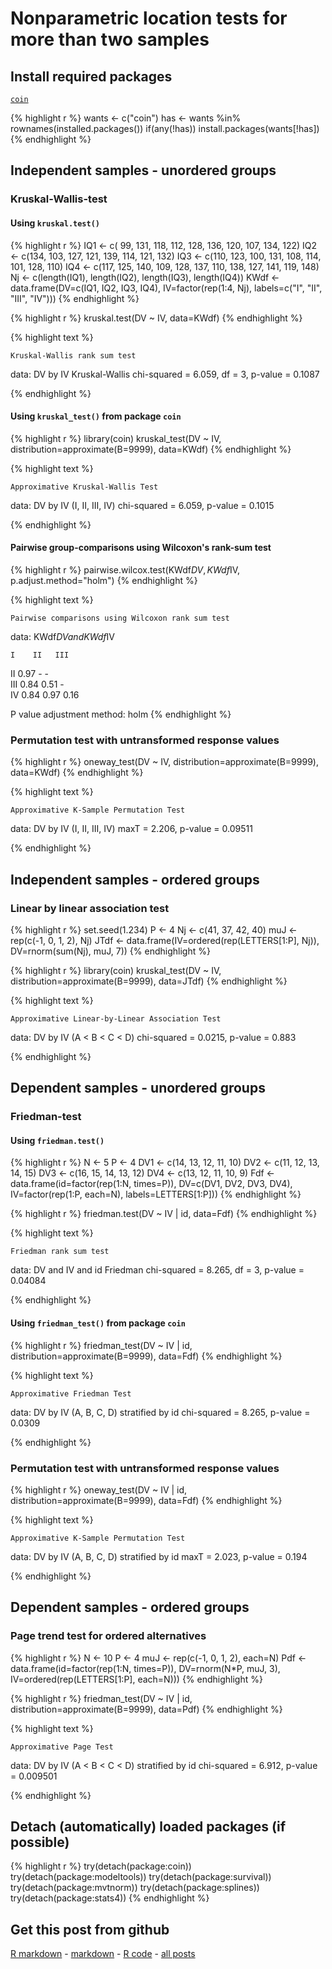Nonparametric location tests for more than two samples
=========================

Install required packages
-------------------------

[`coin`](http://cran.r-project.org/package=coin)


{% highlight r %}
wants <- c("coin")
has   <- wants %in% rownames(installed.packages())
if(any(!has)) install.packages(wants[!has])
{% endhighlight %}


Independent samples - unordered groups
-------------------------

### Kruskal-Wallis-test

#### Using `kruskal.test()`


{% highlight r %}
IQ1  <- c( 99, 131, 118, 112, 128, 136, 120, 107, 134, 122)
IQ2  <- c(134, 103, 127, 121, 139, 114, 121, 132)
IQ3  <- c(110, 123, 100, 131, 108, 114, 101, 128, 110)
IQ4  <- c(117, 125, 140, 109, 128, 137, 110, 138, 127, 141, 119, 148)
Nj   <- c(length(IQ1), length(IQ2), length(IQ3), length(IQ4))
KWdf <- data.frame(DV=c(IQ1, IQ2, IQ3, IQ4),
                   IV=factor(rep(1:4, Nj), labels=c("I", "II", "III", "IV")))
{% endhighlight %}



{% highlight r %}
kruskal.test(DV ~ IV, data=KWdf)
{% endhighlight %}



{% highlight text %}

	Kruskal-Wallis rank sum test

data:  DV by IV 
Kruskal-Wallis chi-squared = 6.059, df = 3, p-value = 0.1087

{% endhighlight %}


#### Using `kruskal_test()` from package `coin`


{% highlight r %}
library(coin)
kruskal_test(DV ~ IV, distribution=approximate(B=9999), data=KWdf)
{% endhighlight %}



{% highlight text %}

	Approximative Kruskal-Wallis Test

data:  DV by IV (I, II, III, IV) 
chi-squared = 6.059, p-value = 0.1015

{% endhighlight %}


#### Pairwise group-comparisons using Wilcoxon's rank-sum test


{% highlight r %}
pairwise.wilcox.test(KWdf$DV, KWdf$IV, p.adjust.method="holm")
{% endhighlight %}



{% highlight text %}

	Pairwise comparisons using Wilcoxon rank sum test 

data:  KWdf$DV and KWdf$IV 

    I    II   III 
II  0.97 -    -   
III 0.84 0.51 -   
IV  0.84 0.97 0.16

P value adjustment method: holm 
{% endhighlight %}


### Permutation test with untransformed response values


{% highlight r %}
oneway_test(DV ~ IV, distribution=approximate(B=9999), data=KWdf)
{% endhighlight %}



{% highlight text %}

	Approximative K-Sample Permutation Test

data:  DV by IV (I, II, III, IV) 
maxT = 2.206, p-value = 0.09511

{% endhighlight %}


Independent samples - ordered groups
------------------------------------

### Linear by linear association test


{% highlight r %}
set.seed(1.234)
P    <- 4
Nj   <- c(41, 37, 42, 40)
muJ  <- rep(c(-1, 0, 1, 2), Nj)
JTdf <- data.frame(IV=ordered(rep(LETTERS[1:P], Nj)),
                   DV=rnorm(sum(Nj), muJ, 7))
{% endhighlight %}



{% highlight r %}
library(coin)
kruskal_test(DV ~ IV, distribution=approximate(B=9999), data=JTdf)
{% endhighlight %}



{% highlight text %}

	Approximative Linear-by-Linear Association Test

data:  DV by IV (A < B < C < D) 
chi-squared = 0.0215, p-value = 0.883

{% endhighlight %}


Dependent samples - unordered groups
-------------------------

### Friedman-test

#### Using `friedman.test()`


{% highlight r %}
N   <- 5
P   <- 4
DV1 <- c(14, 13, 12, 11, 10)
DV2 <- c(11, 12, 13, 14, 15)
DV3 <- c(16, 15, 14, 13, 12)
DV4 <- c(13, 12, 11, 10,  9)
Fdf <- data.frame(id=factor(rep(1:N, times=P)),
                  DV=c(DV1, DV2, DV3, DV4),
                  IV=factor(rep(1:P, each=N),
                            labels=LETTERS[1:P]))
{% endhighlight %}



{% highlight r %}
friedman.test(DV ~ IV | id, data=Fdf)
{% endhighlight %}



{% highlight text %}

	Friedman rank sum test

data:  DV and IV and id 
Friedman chi-squared = 8.265, df = 3, p-value = 0.04084

{% endhighlight %}


#### Using `friedman_test()` from package `coin`


{% highlight r %}
friedman_test(DV ~ IV | id, distribution=approximate(B=9999), data=Fdf)
{% endhighlight %}



{% highlight text %}

	Approximative Friedman Test

data:  DV by IV (A, B, C, D) 
	 stratified by id 
chi-squared = 8.265, p-value = 0.0309

{% endhighlight %}


### Permutation test with untransformed response values


{% highlight r %}
oneway_test(DV ~ IV | id, distribution=approximate(B=9999), data=Fdf)
{% endhighlight %}



{% highlight text %}

	Approximative K-Sample Permutation Test

data:  DV by IV (A, B, C, D) 
	 stratified by id 
maxT = 2.023, p-value = 0.194

{% endhighlight %}


Dependent samples - ordered groups
-------------------------

### Page trend test for ordered alternatives


{% highlight r %}
N   <- 10
P   <- 4
muJ <- rep(c(-1, 0, 1, 2), each=N)
Pdf <- data.frame(id=factor(rep(1:N, times=P)),
                  DV=rnorm(N*P, muJ, 3),
                  IV=ordered(rep(LETTERS[1:P], each=N)))
{% endhighlight %}



{% highlight r %}
friedman_test(DV ~ IV | id, distribution=approximate(B=9999), data=Pdf)
{% endhighlight %}



{% highlight text %}

	Approximative Page Test

data:  DV by
	 IV (A < B < C < D) 
	 stratified by id 
chi-squared = 6.912, p-value = 0.009501

{% endhighlight %}


Detach (automatically) loaded packages (if possible)
-------------------------


{% highlight r %}
try(detach(package:coin))
try(detach(package:modeltools))
try(detach(package:survival))
try(detach(package:mvtnorm))
try(detach(package:splines))
try(detach(package:stats4))
{% endhighlight %}


Get this post from github
----------------------------------------------

[R markdown](https://github.com/dwoll/RExRepos/raw/master/Rmd/npKruskalFriedman.Rmd) - [markdown](https://github.com/dwoll/RExRepos/raw/master/md/npKruskalFriedman.md) - [R code](https://github.com/dwoll/RExRepos/raw/master/R/npKruskalFriedman.R) - [all posts](https://github.com/dwoll/RExRepos)
